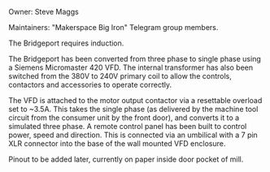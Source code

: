 Owner: Steve Maggs

Maintainers: "Makerspace Big Iron" Telegram group members.

The Bridgeport requires induction.

The Bridgeport has been converted from three phase to single phase using a Siemens Micromaster 420 VFD. The internal transformer has also been switched from the 380V to 240V primary coil to allow the controls, contactors and accessories to operate correctly.

The VFD is attached to the motor output contactor via a resettable overload set to ~3.5A. This takes the single phase (as delivered by the machine tool circuit from the consumer unit by the front door), and converts it to a simulated three phase. A remote control panel has been built to control power, speed and direction. This is connected via an umbilical with a 7 pin XLR connector into the base of the wall mounted VFD enclosure.

Pinout to be added later, currently on paper inside door pocket of mill.